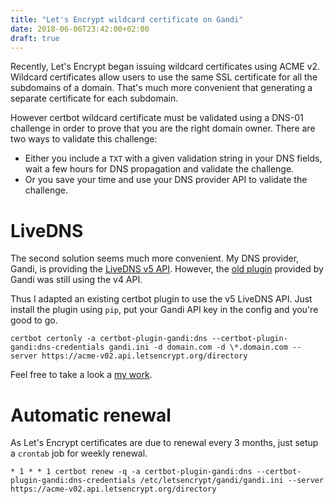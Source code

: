 ```yaml
---
title: "Let's Encrypt wildcard certificate on Gandi"
date: 2018-06-06T23:42:00+02:00
draft: true
---
```


Recently, Let's Encrypt began issuing wildcard certificates using ACME v2. Wildcard certificates allow users to use the same SSL certificate for all the subdomains of a domain. That's much more convenient that generating a separate certificate for each subdomain.

<!--more-->

However certbot wildcard certificate must be validated using a DNS-01 challenge in order to prove that you are the right domain owner. There are two ways to validate this challenge:

* Either you include a `TXT` with a given validation string in your DNS fields, wait a few hours for DNS propagation and validate the challenge.
* Or you save your time and use your DNS provider API to validate the challenge.


# LiveDNS

The second solution seems much more convenient. My DNS provider, Gandi, is providing the [LiveDNS v5 API](https://doc.livedns.gandi.net/). However, the [old plugin](https://github.com/Gandi/letsencrypt-gandi) provided by Gandi was still using the v4 API.

Thus I adapted an existing certbot plugin to use the v5 LiveDNS API. Just install the plugin using `pip`, put your Gandi API key in the config and you're good to go.

`certbot certonly -a certbot-plugin-gandi:dns --certbot-plugin-gandi:dns-credentials gandi.ini -d domain.com -d \*.domain.com --server https://acme-v02.api.letsencrypt.org/directory`

Feel free to take a look a [my work](https://github.com/obynio/certbot-plugin-gandi).

# Automatic renewal

As Let's Encrypt certificates are due to renewal every 3 months, just setup a `crontab` job for weekly renewal.

`* 1 * * 1 certbot renew -q -a certbot-plugin-gandi:dns --certbot-plugin-gandi:dns-credentials /etc/letsencrypt/gandi/gandi.ini --server https://acme-v02.api.letsencrypt.org/directory`